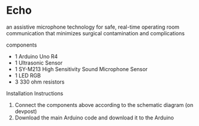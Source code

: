 # Echo
an assistive microphone technology for safe, real-time operating room communication that minimizes surgical contamination and complications

components
- 1 Arduino Uno R4
- 1 Ultrasonic Sensor
- 1 SY-M213 High Sensitivity Sound Microphone Sensor
- 1 LED RGB
- 3 330 ohm resistors

Installation Instructions
  1. Connect the components above according to the schematic diagram (on devpost)
  2. Download the main Arduino code and download it to the Arduino
